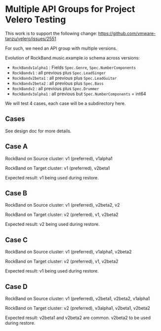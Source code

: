 # Multiple API Groups for Project Velero Testing

This work is to support the following change:
https://github.com/vmware-tanzu/velero/issues/2551

For such, we need an API group with multiple versions.

Evolution of RockBand.music.example.io schema across versions:

- `RockBandv1alpha1` : Fields `Spec.Genre`, `Spec.NumberComponents`
- `RockBandv1` : all previous plus `Spec.LeadSinger`
- `RockBandv2beta1` : all previous plus `Spec.LeadGuitar`
- `RockBandv2beta2` : all previous plus `Spec.Bass`
- `RockBandv2` : all previous plus `Spec.Drummer`
- `RockBandv3alpha1` : all previous but `Spec.NumberComponents` = int64


We will test 4 cases, each case will be a subdirectory here.

## Cases

See design doc for more details.

## Case A

RockBand on Source cluster: v1 (preferred), v1alpha1

RockBand on Target cluster: v1 (preferred), v2beta1

Expected result: v1 being used during restore.

## Case B

RockBand on Source cluster: v1 (preferred), v2beta2, v2

RockBand on Target cluster: v2 (preferred), v1, v2beta2

Expected result: v2 being used during restore.

## Case C

RockBand on Source cluster: v1 (preferred), v1alpha1, v2beta2

RockBand on Target cluster: v2 (preferred), v1, v2beta2

Expected result: v1 being used during restore.

## Case D

RockBand on Source cluster: v1 (preferred), v2beta1, v2beta2, v1alpha1

RockBand on Target cluster: v2 (preferred), v3alpha1, v2beta1, v2beta2

Expected result: v2beta1 and v2beta2 are common. v2beta2 to be used during restore.

